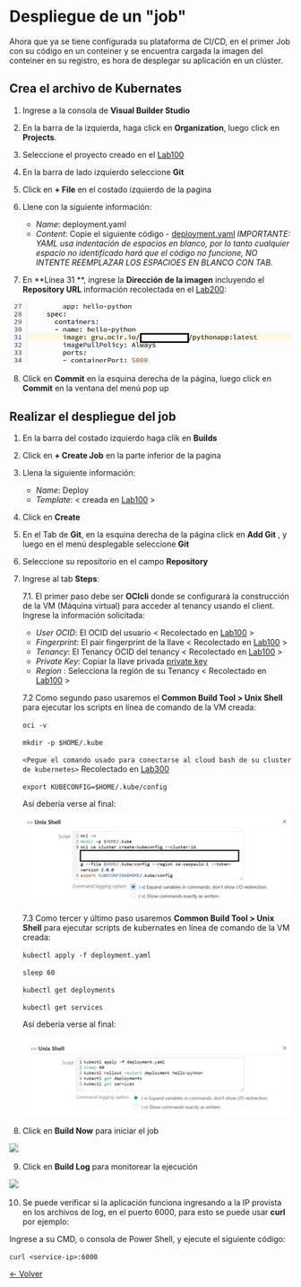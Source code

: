 # Despliegue de un "job"
Ahora que ya se tiene configurada su plataforma de CI/CD, en el primer Job con su código en un conteiner y se encuentra cargada la imagen del conteiner en su registro, es hora de desplegar su aplicación en un clúster.

## Crea el archivo de Kubernates

1. Ingrese a la consola de **Visual Builder Studio** 

2. En la barra de la izquierda, haga click en **Organization**, luego click en **Projects**.

3. Seleccione el proyecto creado en el [Lab100](../Lab100/Lab100.md)

4. En la barra de lado izquierdo seleccione **Git**

5. Click en **+ File** en el costado izquierdo de la pagina

6. Llene con la siguiente información:
    - *Name*: deployment.yaml
    - *Content*: Copie el siguiente código - [deployment.yaml](./src/deployment.yaml)
    _IMPORTANTE: YAML usa indentación de espacios en blanco, por lo tanto cualquier espacio no identificado hará que el código no funcione, NO INTENTE REEMPLAZAR LOS ESPACIOES EN BLANCO CON TAB._

7. En **Línea 31 **, ingrese la **Dirección de la imagen** incluyendo el **Repository URL** información recolectada en el [Lab200](../Lab200/Lab200.md):

![](./img/Deploy00.PNG)

8. Click en **Commit** en la esquina derecha de la página, luego click en **Commit** en la ventana del menú pop up 

## Realizar el despliegue del job

1. En la barra del costado izquierdo haga clik en **Builds**

2. Click en **+ Create Job** en la parte inferior de la pagina 

3. Llena la siguiente información:
    - *Name*: Deploy
    - *Template*: < creada en [Lab100](../Lab100/Lab100.md) >

4. Click en **Create**

5. En el Tab de **Git**, en la esquina derecha de la página click en **Add Git** , y luego en el menú desplegable seleccione **Git** 

6. Seleccione su repositorio en el campo **Repository** 

7. Ingrese al tab **Steps**:
    
    7.1. El primer paso debe ser **OCIcli** donde se configurará la construcción de la VM (Máquina virtual) para acceder al tenancy usando el client. Ingrese la información solicitada:
    - *User OCID*: El OCID del usuario < Recolectado en [Lab100](../Lab100/Lab100.md) >
    - *Fingerprint*: El pair fingerprint de la llave < Recolectado en   [Lab100](../Lab100/Lab100.md) >
    - *Tenancy*: El Tenancy OCID del tenancy < Recolectado en [Lab100](../Lab100/Lab100.md) >
    - *Private Key*: Copiar la llave privada [private key](../Lab100/src/oci_api_key.pem)
    - *Region* : Selecciona la región de su Tenancy < Recolectado en  [Lab100](../Lab100/Lab100.md) >

    7.2 Como segundo paso usaremos el  **Common Build Tool > Unix Shell** para ejecutar los scripts en línea de comando de la VM creada:

    ```oci -v```

    ```mkdir -p $HOME/.kube```

    ```<Pegue el comando usado para conectarse al cloud bash de su cluster de kubernetes>``` Recolectado en [Lab300](../Lab300/Lab300.md)

    ```export KUBECONFIG=$HOME/.kube/config```
    
    Así debería verse al final:

    ![](./img/Deploy01.PNG)

    7.3 Como tercer y último paso usaremos **Common Build Tool > Unix Shell** para ejecutar scripts de kubernates en línea de comando de la VM creada:

    ```kubectl apply -f deployment.yaml```

    ```sleep 60```

    ```kubectl get deployments```

    ```kubectl get services```

    Así debería verse al final:

    ![](./img/Deploy02.PNG)

8. Click en **Build Now** para iniciar el job

![](../Lab100/img/Build08.PNG)

9. Click en **Build Log** para monitorear la ejecución 

![](../Lab100/img/Build09.PNG)

10. Se puede verificar si la aplicación funciona ingresando a la IP provista en los archivos de log, en el puerto 6000, para esto se puede usar **curl** por ejemplo:

Ingrese a su CMD, o consola de Power Shell, y ejecute el siguiente código:


```curl <service-ip>:6000 ```

[<- Volver](../README.md)
